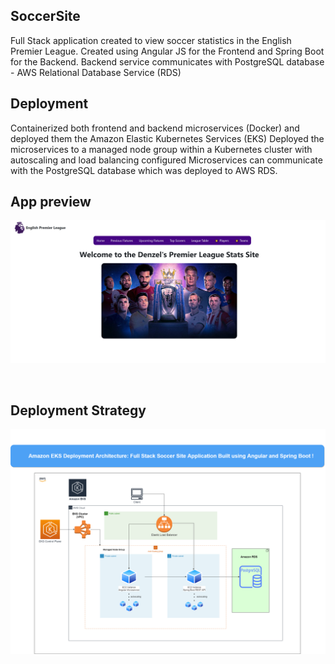 ## SoccerSite
Full Stack application created to view soccer statistics in the English Premier League. 
Created using Angular JS for the Frontend and Spring Boot for the Backend.
Backend service communicates with PostgreSQL database - AWS Relational Database Service (RDS)

## Deployment 
Containerized both frontend and backend microservices (Docker) and deployed them the Amazon Elastic Kubernetes Services (EKS)
Deployed the microservices to a managed node group within a Kubernetes cluster with autoscaling and load balancing configured
Microservices can communicate with the PostgreSQL database which was deployed to AWS RDS. 


## App preview

![Application](/frontend/angular-soccersite/src/assets/soccerapp.png)


<br />

## Deployment Strategy
![Application](./microservice_architecture.drawio.png)
